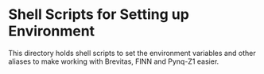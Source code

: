 # Shell Scripts for Setting up Environment

This directory holds shell scripts to set the environment variables and other aliases to make working with Brevitas, FINN and Pynq-Z1 easier.


